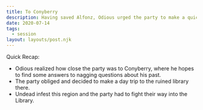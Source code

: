 ```yaml
---
title: To Conyberry
description: Having saved Alfonz, Odious urged the party to make a quick stop at a library nearby the ruined town of Conyberry.
date: 2020-07-14
tags:
  - session
layout: layouts/post.njk
---
```


Quick Recap:

- Odious realized how close the party was to Conyberry, where he hopes to find some answers to nagging questions about his past.
- The party obliged and decided to make a day trip to the ruined library there.
- Undead infest this region and the party had to fight their way into the Library.
